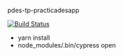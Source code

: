 pdes-tp-practicadesapp

[![Build Status](https://travis-ci.org/PracticaDS/pdes-tp-e2e-practicadesapp.svg?branch=master)](https://travis-ci.org/PracticaDS/pdes-tp-e2e-practicadesapp)

- yarn install
- node_modules/.bin/cypress open
